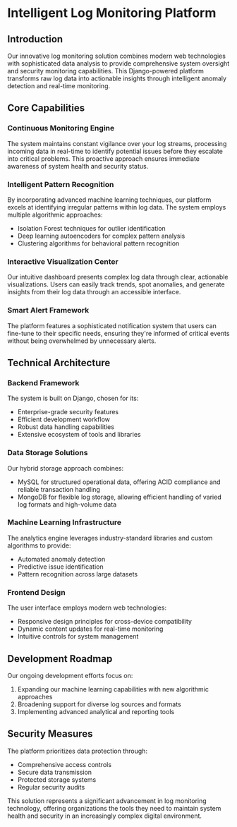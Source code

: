 # Intelligent Log Monitoring Platform

## Introduction
Our innovative log monitoring solution combines modern web technologies with sophisticated data analysis to provide comprehensive system oversight and security monitoring capabilities. This Django-powered platform transforms raw log data into actionable insights through intelligent anomaly detection and real-time monitoring.

## Core Capabilities

### Continuous Monitoring Engine
The system maintains constant vigilance over your log streams, processing incoming data in real-time to identify potential issues before they escalate into critical problems. This proactive approach ensures immediate awareness of system health and security status.

### Intelligent Pattern Recognition
By incorporating advanced machine learning techniques, our platform excels at identifying irregular patterns within log data. The system employs multiple algorithmic approaches:
- Isolation Forest techniques for outlier identification
- Deep learning autoencoders for complex pattern analysis
- Clustering algorithms for behavioral pattern recognition

### Interactive Visualization Center
Our intuitive dashboard presents complex log data through clear, actionable visualizations. Users can easily track trends, spot anomalies, and generate insights from their log data through an accessible interface.

### Smart Alert Framework
The platform features a sophisticated notification system that users can fine-tune to their specific needs, ensuring they're informed of critical events without being overwhelmed by unnecessary alerts.

## Technical Architecture

### Backend Framework
The system is built on Django, chosen for its:
- Enterprise-grade security features
- Efficient development workflow
- Robust data handling capabilities
- Extensive ecosystem of tools and libraries

### Data Storage Solutions
Our hybrid storage approach combines:
- MySQL for structured operational data, offering ACID compliance and reliable transaction handling
- MongoDB for flexible log storage, allowing efficient handling of varied log formats and high-volume data

### Machine Learning Infrastructure
The analytics engine leverages industry-standard libraries and custom algorithms to provide:
- Automated anomaly detection
- Predictive issue identification
- Pattern recognition across large datasets

### Frontend Design
The user interface employs modern web technologies:
- Responsive design principles for cross-device compatibility
- Dynamic content updates for real-time monitoring
- Intuitive controls for system management

## Development Roadmap
Our ongoing development efforts focus on:
1. Expanding our machine learning capabilities with new algorithmic approaches
2. Broadening support for diverse log sources and formats
3. Implementing advanced analytical and reporting tools

## Security Measures
The platform prioritizes data protection through:
- Comprehensive access controls
- Secure data transmission
- Protected storage systems
- Regular security audits

This solution represents a significant advancement in log monitoring technology, offering organizations the tools they need to maintain system health and security in an increasingly complex digital environment.
